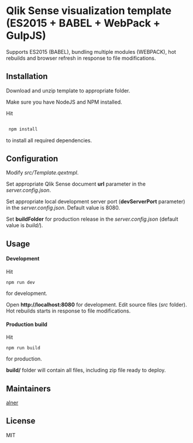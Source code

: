 # Qlik Sense visualization template (ES2015 + BABEL + WebPack + GulpJS)

Supports ES2015 (BABEL), bundling multiple modules (WEBPACK), hot rebuilds and browser refresh in response to file modifications.

## Installation

Download and unzip template to appropriate folder.

Make sure you have NodeJS and NPM installed.

Hit

```sh

 npm install

 ```
 to install all required dependencies.

## Configuration

Modify *src/Template.qextmpl*.

Set appropriate Qlik Sense document **url** parameter in the *server.config.json*.

Set appropriate local development server port (**devServerPort** parameter) in the *server.config.json*. Default value is 8080.

Set **buildFolder** for production release in the *server.config.json* (default value is *build/*).

## Usage

#### Development
Hit
```
npm run dev
```
for development.

Open **http://localhost:8080** for development. Edit source files (*src* folder). Hot rebuilds starts in response to file modifications.

#### Production build

Hit
```
npm run build
```
for production.

**build/** folder will contain all files, including zip file ready to deploy.

## Maintainers

[alner](https://github.com/alner)

## License

MIT

